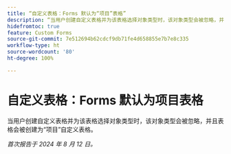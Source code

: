 ```yaml
---
title: “自定义表格：Forms 默认为“项目”表格”
description: “当用户创建自定义表格并为该表格选择对象类型时，该对象类型会被忽略，并且表格会被创建为“项目”自定义表格。”
hidefromtoc: true
feature: Custom Forms
source-git-commit: 7e512694b62cdcf9db71fe4d658855e7b7e8c335
workflow-type: ht
source-wordcount: '80'
ht-degree: 100%

---
```



# 自定义表格：Forms 默认为项目表格

当用户创建自定义表格并为该表格选择对象类型时，该对象类型会被忽略，并且表格会被创建为“项目”自定义表格。

_首次报告于 2024 年 8 月 12 日。_
